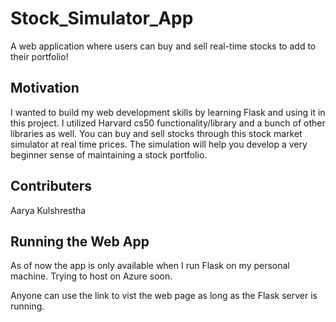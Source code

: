 # Stock_Simulator_App
A web application where users can buy and sell real-time stocks to add to their portfolio!

## Motivation
I wanted to build my web development skills by learning Flask and using it in this project. I utilized Harvard cs50 functionality/library and a bunch of other libraries as well. You can buy and sell stocks through this stock market simulator at real time prices. The simulation will help you develop a very beginner sense of maintaining a stock portfolio.

## Contributers
Aarya Kulshrestha

## Running the Web App
As of now the app is only available when I run Flask on my personal machine. Trying to host on Azure soon.

Anyone can use the link to vist the web page as long as the Flask server is running.

